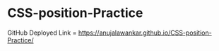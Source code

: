 # CSS-position-Practice
GitHub Deployed Link = https://anujalawankar.github.io/CSS-position-Practice/
